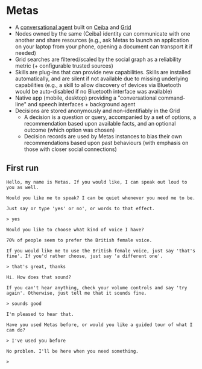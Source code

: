 # Metas

* A [conversational agent](https://en.wikipedia.org/wiki/Dialog_system) built on [Ceiba](Ceiba.md) and [Grid](Grid.md)
* Nodes owned by the same (Ceiba) identity can communicate with one another and share resources (e.g., ask Metas to launch an application on your laptop from your phone, opening a document can transport it if needed)
* Grid searches are filtered/scaled by the social graph as a reliability metric (+ configurable trusted sources)
* Skills are plug-ins that can provide new capabilities. Skills are installed automatically, and are silent if not available due to missing underlying capabilities (e.g., a skill to allow discovery of devices via Bluetooth would be auto-disabled if no Bluetooth interface was available)
* Native app (mobile, desktop) providing a "conversational command-line" and speech interfaces + background agent
* Decisions are stored anonymously and non-identifiably in the Grid
  * A decision is a question or query, accompanied by a set of options, a recommendation based upon available facts, and an optional outcome (which option was chosen)
  * Decision records are used by Metas instances to bias their own recommendations based upon past behaviours (with emphasis on those with closer social connections)

## First run

```
Hello, my name is Metas. If you would like, I can speak out loud to you as well.

Would you like me to speak? I can be quiet whenever you need me to be.

Just say or type 'yes' or no', or words to that effect.

> yes

Would you like to choose what kind of voice I have?

70% of people seem to prefer the British female voice. 

If you would like me to use the British female voice, just say 'that's fine'. If you'd rather choose, just say 'a different one'.

> that's great, thanks

Hi. How does that sound?

If you can't hear anything, check your volume controls and say 'try again'. Otherwise, just tell me that it sounds fine.

> sounds good

I'm pleased to hear that.

Have you used Metas before, or would you like a guided tour of what I can do?

> I've used you before

No problem. I'll be here when you need something.

>
```
